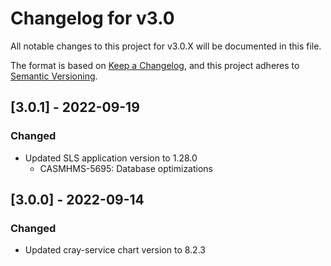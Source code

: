 # Changelog for v3.0

All notable changes to this project for v3.0.X will be documented in this file.

The format is based on [Keep a Changelog](https://keepachangelog.com/en/1.0.0/),
and this project adheres to [Semantic Versioning](https://semver.org/spec/v2.0.0.html).

## [3.0.1] - 2022-09-19
### Changed
- Updated SLS application version to 1.28.0
    - CASMHMS-5695: Database optimizations

## [3.0.0] - 2022-09-14
### Changed
- Updated cray-service chart version to 8.2.3
